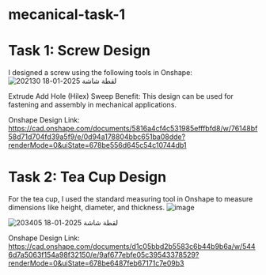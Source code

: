 # mecanical-task-1

# Task 1: Screw Design
I designed a screw using the following tools in Onshape:
![لقطة شاشة 2025-01-18 202130](https://github.com/user-attachments/assets/fb26b879-8749-4933-b126-e2ddac789225)

Extrude Add
Hole (Hilex)
Sweep
Benefit: This design can be used for fastening and assembly in mechanical applications.

Onshape Design Link:  https://cad.onshape.com/documents/5816a4cf4c531985efffbfd8/w/76148bf58d71d704fd39a5f9/e/0d94a178804bbc651ba08dde?renderMode=0&uiState=678be556d645c54c10744db1


# Task 2: Tea Cup Design
For the tea cup, I used the standard measuring tool in Onshape to measure dimensions like height, diameter, and thickness.
![image](https://github.com/user-attachments/assets/05233994-ac08-4cad-ad00-935987763d5d)

![لقطة شاشة 2025-01-18 203405](https://github.com/user-attachments/assets/6c1929ac-0887-4306-9571-5599952c6bcf)


Onshape Design Link: https://cad.onshape.com/documents/d1c05bbd2b5583c6b44b9b6a/w/5446d7a5063f154a98f32150/e/9af677ebfe05c39543378529?renderMode=0&uiState=678be6487feb67171c7e09b3
